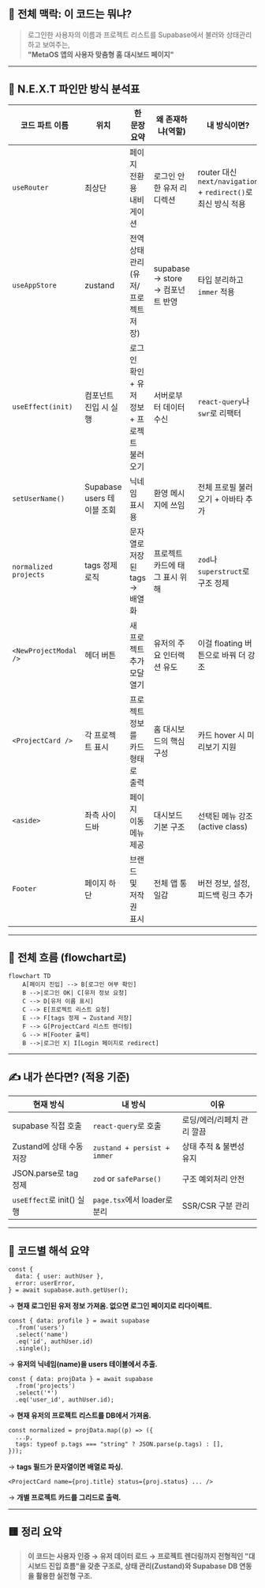 
## 🔵 **전체 맥락: 이 코드는 뭐냐?**

> 로그인한 사용자의 이름과 프로젝트 리스트를 Supabase에서 불러와 상태관리하고 보여주는,  
> **"MetaOS 앱의 사용자 맞춤형 홈 대시보드 페이지"**

---

## 🧠 **N.E.X.T 파인만 방식 분석표**

|코드 파트 이름|위치|한 문장 요약|왜 존재하냐(역할)|내 방식이면?|
|---|---|---|---|---|
|`useRouter`|최상단|페이지 전환용 내비게이션|로그인 안 한 유저 리디렉션|router 대신 `next/navigation` + `redirect()`로 최신 방식 적용|
|`useAppStore`|zustand|전역 상태 관리 (유저/프로젝트 저장)|supabase → store → 컴포넌트 반영|타입 분리하고 `immer` 적용|
|`useEffect(init)`|컴포넌트 진입 시 실행|로그인 확인 + 유저 정보 + 프로젝트 불러오기|서버로부터 데이터 수신|`react-query`나 `swr`로 리팩터|
|`setUserName()`|Supabase users 테이블 조회|닉네임 표시용|환영 메시지에 쓰임|전체 프로필 불러오기 + 아바타 추가|
|`normalized projects`|tags 정제 로직|문자열로 저장된 tags → 배열화|프로젝트 카드에 태그 표시 위해|`zod`나 `superstruct`로 구조 정제|
|`<NewProjectModal />`|헤더 버튼|새 프로젝트 추가 모달 열기|유저의 주요 인터랙션 유도|이걸 floating 버튼으로 바꿔 더 강조|
|`<ProjectCard />`|각 프로젝트 표시|프로젝트 정보를 카드 형태로 출력|홈 대시보드의 핵심 구성|카드 hover 시 미리보기 지원|
|`<aside>`|좌측 사이드바|페이지 이동 메뉴 제공|대시보드 기본 구조|선택된 메뉴 강조 (active class)|
|`Footer`|페이지 하단|브랜드 및 저작권 표시|전체 앱 통일감|버전 정보, 설정, 피드백 링크 추가|

---

## 🔁 **전체 흐름 (flowchart로)**

```mermaid
flowchart TD
    A[페이지 진입] --> B[로그인 여부 확인]
    B -->|로그인 OK| C[유저 정보 요청]
    C --> D[유저 이름 표시]
    C --> E[프로젝트 리스트 요청]
    E --> F[tags 정제 → Zustand 저장]
    F --> G[ProjectCard 리스트 렌더링]
    G --> H[Footer 출력]
    B -->|로그인 X| I[Login 페이지로 redirect]
```

---

## ✍️ **내가 쓴다면? (적용 기준)**

|현재 방식|내 방식|이유|
|---|---|---|
|supabase 직접 호출|`react-query`로 호출|로딩/에러/리페치 관리 깔끔|
|Zustand에 상태 수동 저장|`zustand + persist + immer`|상태 추적 & 불변성 유지|
|JSON.parse로 tag 정제|`zod` or `safeParse()`|구조 예외처리 안전|
|`useEffect`로 init() 실행|`page.tsx`에서 loader로 분리|SSR/CSR 구분 관리|

---

## 💬 코드별 해석 요약

```tsx
const {
  data: { user: authUser },
  error: userError,
} = await supabase.auth.getUser();
```

→ **현재 로그인된 유저 정보 가져옴. 없으면 로그인 페이지로 리다이렉트.**

```tsx
const { data: profile } = await supabase
  .from('users')
  .select('name')
  .eq('id', authUser.id)
  .single();
```

→ **유저의 닉네임(name)을 users 테이블에서 추출.**

```tsx
const { data: projData } = await supabase
  .from('projects')
  .select('*')
  .eq('user_id', authUser.id);
```

→ **현재 유저의 프로젝트 리스트를 DB에서 가져옴.**

```tsx
const normalized = projData.map((p) => ({
  ...p,
  tags: typeof p.tags === "string" ? JSON.parse(p.tags) : [],
}));
```

→ **tags 필드가 문자열이면 배열로 파싱.**

```tsx
<ProjectCard name={proj.title} status={proj.status} ... />
```

→ **개별 프로젝트 카드를 그리드로 출력.**

---

## 🟨 정리 요약

> **이 코드는 사용자 인증 → 유저 데이터 로드 → 프로젝트 렌더링까지 전형적인 "대시보드 진입 흐름"을 갖춘 구조로, 상태 관리(Zustand)와 Supabase DB 연동을 활용한 실전형 구조.**

